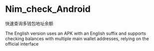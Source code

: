 # Nim_check_Android
快速查询多钱包地址余额



The English version uses an APK with an English suffix and supports checking balances with multiple main wallet addresses, relying on the official interface
